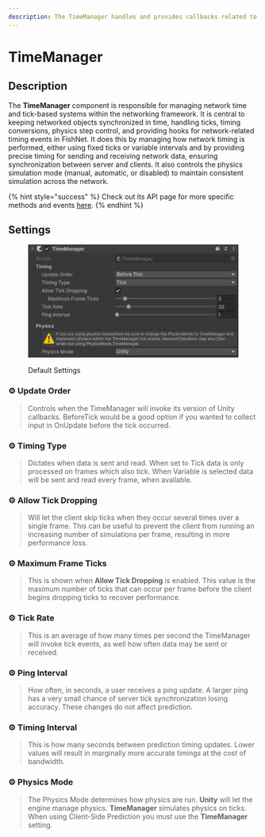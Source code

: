 ```yaml
---
description: The TimeManager handles and provides callbacks related to network timing.
---
```


# TimeManager

## Description <a href="#server-and-host" id="server-and-host"></a>

The **TimeManager** component is responsible for managing network time and tick-based systems within the networking framework. It is central to keeping networked objects synchronized in time, handling ticks, timing conversions, physics step control, and providing hooks for network-related timing events in FishNet. It does this by managing how network timing is performed, either using fixed ticks or variable intervals and by providing precise timing for sending and receiving network data, ensuring synchronization between server and clients. It also controls the physics simulation mode (manual, automatic, or disabled) to maintain consistent simulation across the network.

{% hint style="success" %}
Check out its API page for more specific methods and events [here](https://firstgeargames.com/FishNet/api/api/FishNet.Managing.Timing.TimeManager.html).
{% endhint %}

## Settings <a href="#server-and-host" id="server-and-host"></a>

<div align="left"><figure><img src="../../../.gitbook/assets/time-manager-component.png" alt=""><figcaption><p>Default Settings</p></figcaption></figure></div>

### :gear:  **Update Order**

> Controls when the TimeManager will invoke its version of Unity callbacks. BeforeTick would be a good option if you wanted to collect input in OnUpdate before the tick occurred.

### :gear:  **Timing Type**

> Dictates when data is sent and read. When set to Tick data is only processed on frames which also tick. When Variable is selected data will be sent and read every frame, when available.

### :gear:  **Allow Tick Dropping**

> Will let the client skip ticks when they occur several times over a single frame. This can be useful to prevent the client from running an increasing number of simulations per frame, resulting in more performance loss.

### :gear:  **Maximum Frame Ticks**

> This is shown when **Allow Tick Dropping** is enabled. This value is the maximum number of ticks that can occur per frame before the client begins dropping ticks to recover performance.

### :gear:  **Tick Rate**

> This is an average of how many times per second the TimeManager will invoke tick events, as well how often data may be sent or received.

### :gear:  **Ping Interval**

> How often, in seconds, a user receives a ping update. A larger ping has a very small chance of server tick synchronization losing accuracy. These changes do not affect prediction.

### :gear:  **Timing Interval**

> This is how many seconds between prediction timing updates. Lower values will result in marginally more accurate timings at the cost of bandwidth.

### :gear:  **Physics Mode**

> The Physics Mode determines how physics are run. **Unity** will let the engine manage physics. **TimeManager** simulates physics on ticks. When using Client-Side Prediction you must use the **TimeManager** setting.

